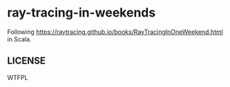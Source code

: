 # ray-tracing-in-weekends

Following https://raytracing.github.io/books/RayTracingInOneWeekend.html in Scala.

## LICENSE

WTFPL

